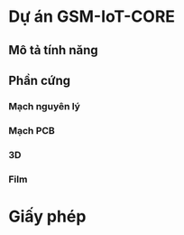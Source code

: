 ﻿# Dự án GSM-IoT-CORE

## Mô tả tính năng

## Phần cứng

### Mạch nguyên lý


### Mạch PCB

### 3D

### Film

# Giấy phép
